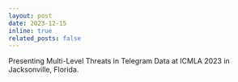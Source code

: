 ```yaml
---
layout: post
date: 2023-12-15
inline: true
related_posts: false
---
```


Presenting Multi-Level Threats in Telegram Data at ICMLA 2023 in Jacksonville, Florida.
<!-- :smile: -->